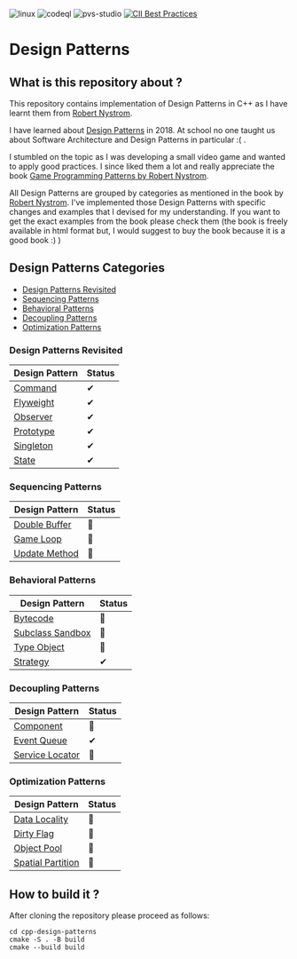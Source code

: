 <a id="top"></a>
![linux](https://github.com/oneshepherdssheep/cpp-design-patterns/actions/workflows/linux.yml/badge.svg)
![codeql](https://github.com/oneshepherdssheep/cpp-design-patterns/actions/workflows/codeql-analysis.yml/badge.svg)
![pvs-studio](https://github.com/oneshepherdssheep/cpp-design-patterns/actions/workflows/pvs-studio-build-analyze.yml/badge.svg)
[![CII Best Practices](https://bestpractices.coreinfrastructure.org/projects/6517/badge)](https://bestpractices.coreinfrastructure.org/projects/6517)
# Design Patterns

## What is this repository about ?

This repository contains implementation of Design Patterns in C++ as I have learnt them from 
[Robert Nystrom](https://gameprogrammingpatterns.com/).

I have learned about [Design Patterns](https://en.wikipedia.org/wiki/Software_design_pattern) in 2018.
At school no one taught us about Software Architecture and Design Patterns in particular :( .

I stumbled on the topic as I was developing a small video game and wanted to apply good practices.
I since liked them a lot and really appreciate the book [Game Programming Patterns by Robert Nystrom](https://gameprogrammingpatterns.com/).

All Design Patterns are grouped by categories as mentioned in the book by 
[Robert Nystrom](https://gameprogrammingpatterns.com/). I've implemented those Design Patterns with specific changes and 
examples that I devised for my understanding. If you want to get the exact examples from the book please check them
(the book is freely available in html format but, I would suggest to buy the book because it is a good book :) )

## Design Patterns Categories
- [Design Patterns Revisited](#design-patterns-revisited)
- [Sequencing Patterns](#sequencing-patterns)
- [Behavioral Patterns](#behavioral-patterns)
- [Decoupling Patterns](#decoupling-patterns)
- [Optimization Patterns](#optimization-patterns)


### Design Patterns Revisited

| Design Pattern                                             | Status |
|------------------------------------------------------------|--------|
| [Command](design_patterns_revisited/command/README.md)     | ✔      | 
| [Flyweight](design_patterns_revisited/flyweight/README.md) | ✔      | 
| [Observer](design_patterns_revisited/observer/README.md)   | ✔      | 
| [Prototype](design_patterns_revisited/prototype/README.md) | ✔      | 
| [Singleton](design_patterns_revisited/singleton/README.md) | ✔      | 
| [State](design_patterns_revisited/state/README.md)         | ✔      | 

### Sequencing Patterns

| Design Pattern                                               | Status |
|--------------------------------------------------------------|--------|
| [Double Buffer](sequencing_patterns/double_buffer/README.md) | 🚧     | 
| [Game Loop](sequencing_patterns/game_loop/README.md)         | 🚧     | 
| [Update Method](sequencing_patterns/update_method/README.md) | 🚧     | 

### Behavioral Patterns

| Design Pattern                                                     | Status |
|--------------------------------------------------------------------|--------|
| [Bytecode](behavioral_patterns/bytecode/README.md)                 | 🚧     | 
| [Subclass Sandbox](behavioral_patterns/subclass_sandbox/README.md) | 🚧     | 
| [Type Object](behavioral_patterns/type_object/README.md)           | 🚧     | 
| [Strategy](behavioral_patterns/strategy/README.md)                 | ✔      |


### Decoupling Patterns

| Design Pattern                                                      | Status |
|---------------------------------------------------------------------|--------|
| [Component](decoupling_patterns/component/README.md)                | 🚧     |
| [Event Queue](decoupling_patterns/event_queue/README.md)            | ✔      |
| [Service Locator](decoupling_patterns/service_locator/README.md)    | 🚧     | 


### Optimization Patterns

| Design Pattern                                                         | Status |
|------------------------------------------------------------------------|--------|
| [Data Locality](optimization_patterns/data_locality/README.md)         | 🚧     |
| [Dirty Flag](optimization_patterns/dirty_flag/README.md)               | 🚧     |
| [Object Pool](optimization_patterns/object_pool/README.md)             | 🚧     |
| [Spatial Partition](optimization_patterns/spatial_partition/README.md) | 🚧     |


## How to build it ?

After cloning the repository please proceed as follows:

```shell
cd cpp-design-patterns
cmake -S . -B build
cmake --build build
```

